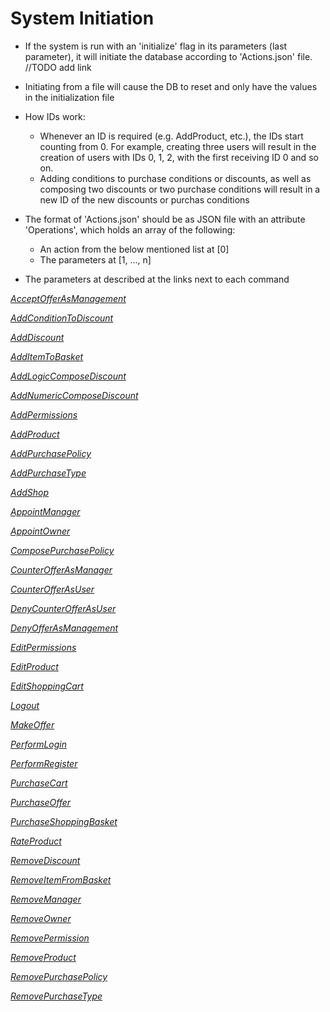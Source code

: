 # System Initiation

- If the system is run with an 'initialize' flag in its parameters (last parameter), it will initiate the database
  according to 'Actions.json' file. //TODO add link

- Initiating from a file will cause the DB to reset and only have the values in the initialization file

- How IDs work:
    - Whenever an ID is required (e.g. AddProduct, etc.), the IDs start counting from 0. For example, creating three
      users will result in the creation of users with IDs 0, 1, 2, with the first receiving ID 0 and so on.
    - Adding conditions to purchase conditions or discounts, as well as composing two discounts or two purchase
      conditions will result in a new ID of the new discounts or purchas conditions

- The format of 'Actions.json' should be as JSON file with an attribute 'Operations', which holds an array of the
  following:
    - An action from the below mentioned list at [0]
    - The parameters at [1, ..., n]

- The parameters at described at the links next to each command

<i>

[AcceptOfferAsManagement](https://github.com/tomsandalon/WSEP/blob/0b74d356737dec9bdf3e98002bac1500269240e7/Logic/Service/Service.ts#L348)

[AddConditionToDiscount](https://github.com/tomsandalon/WSEP/blob/0b74d356737dec9bdf3e98002bac1500269240e7/Logic/Service/Service.ts#L62)

[AddDiscount](https://github.com/tomsandalon/WSEP/blob/0b74d356737dec9bdf3e98002bac1500269240e7/Logic/Service/Service.ts#L66)

[AddItemToBasket](https://github.com/tomsandalon/WSEP/blob/0b74d356737dec9bdf3e98002bac1500269240e7/Logic/Service/Service.ts#L94)

[AddLogicComposeDiscount](https://github.com/tomsandalon/WSEP/blob/0b74d356737dec9bdf3e98002bac1500269240e7/Logic/Service/Service.ts#L70)

[AddNumericComposeDiscount](https://github.com/tomsandalon/WSEP/blob/0b74d356737dec9bdf3e98002bac1500269240e7/Logic/Service/Service.ts#L74)

[AddPermissions](https://github.com/tomsandalon/WSEP/blob/0b74d356737dec9bdf3e98002bac1500269240e7/Logic/Service/Service.ts#L98)

[AddProduct](https://github.com/tomsandalon/WSEP/blob/0b74d356737dec9bdf3e98002bac1500269240e7/Logic/Service/Service.ts#L102)

[AddPurchasePolicy](https://github.com/tomsandalon/WSEP/blob/0b74d356737dec9bdf3e98002bac1500269240e7/Logic/Service/Service.ts#L78)

[AddPurchaseType](https://github.com/tomsandalon/WSEP/blob/0b74d356737dec9bdf3e98002bac1500269240e7/Logic/Service/Service.ts#L376)

[AddShop](https://github.com/tomsandalon/WSEP/blob/0b74d356737dec9bdf3e98002bac1500269240e7/Logic/Service/Service.ts#L106)

[AppointManager](https://github.com/tomsandalon/WSEP/blob/0b74d356737dec9bdf3e98002bac1500269240e7/Logic/Service/Service.ts#L118)

[AppointOwner](https://github.com/tomsandalon/WSEP/blob/0b74d356737dec9bdf3e98002bac1500269240e7/Logic/Service/Service.ts#L122)

[ComposePurchasePolicy](https://github.com/tomsandalon/WSEP/blob/0b74d356737dec9bdf3e98002bac1500269240e7/Logic/Service/Service.ts#L82)

[CounterOfferAsManager](https://github.com/tomsandalon/WSEP/blob/0b74d356737dec9bdf3e98002bac1500269240e7/Logic/Service/Service.ts#L356)

[CounterOfferAsUser](httphttps://github.com/tomsandalon/WSEP/blob/0b74d356737dec9bdf3e98002bac1500269240e7/Logic/Service/Service.ts#L380)

[DenyCounterOfferAsUser](https://github.com/tomsandalon/WSEP/blob/0b74d356737dec9bdf3e98002bac1500269240e7/Logic/Service/Service.ts#L360)

[DenyOfferAsManagement](https://github.com/tomsandalon/WSEP/blob/0b74d356737dec9bdf3e98002bac1500269240e7/Logic/Service/Service.ts#L352)

[EditPermissions](https://github.com/tomsandalon/WSEP/blob/0b74d356737dec9bdf3e98002bac1500269240e7/Logic/Service/Service.ts#L142)

[EditProduct](https://github.com/tomsandalon/WSEP/blob/0b74d356737dec9bdf3e98002bac1500269240e7/Logic/Service/Service.ts#L146)

[EditShoppingCart](https://github.com/tomsandalon/WSEP/blob/0b74d356737dec9bdf3e98002bac1500269240e7/Logic/Service/Service.ts#L150)

[Logout](https://github.com/tomsandalon/WSEP/blob/0b74d356737dec9bdf3e98002bac1500269240e7/Logic/Service/Service.ts#L189)

[MakeOffer](https://github.com/tomsandalon/WSEP/blob/0b74d356737dec9bdf3e98002bac1500269240e7/Logic/Service/Service.ts#L336)

[PerformLogin](https://github.com/tomsandalon/WSEP/blob/0b74d356737dec9bdf3e98002bac1500269240e7/Logic/Service/Service.ts#L201)

[PerformRegister](https://github.com/tomsandalon/WSEP/blob/0b74d356737dec9bdf3e98002bac1500269240e7/Logic/Service/Service.ts#L205)

[PurchaseCart](https://github.com/tomsandalon/WSEP/blob/0b74d356737dec9bdf3e98002bac1500269240e7/Logic/Service/Service.ts#L239)

[PurchaseOffer](https://github.com/tomsandalon/WSEP/blob/0b74d356737dec9bdf3e98002bac1500269240e7/Logic/Service/Service.ts#L368)

[PurchaseShoppingBasket](https://github.com/tomsandalon/WSEP/blob/0b74d356737dec9bdf3e98002bac1500269240e7/Logic/Service/Service.ts#L243)

[RateProduct](https://github.com/tomsandalon/WSEP/blob/0b74d356737dec9bdf3e98002bac1500269240e7/Logic/Service/Service.ts#L315)

[RemoveDiscount](https://github.com/tomsandalon/WSEP/blob/0b74d356737dec9bdf3e98002bac1500269240e7/Logic/Service/Service.ts#L275)

[RemoveItemFromBasket](https://github.com/tomsandalon/WSEP/blob/0b74d356737dec9bdf3e98002bac1500269240e7/Logic/Service/Service.ts#L154)

[RemoveManager](https://github.com/tomsandalon/WSEP/blob/0b74d356737dec9bdf3e98002bac1500269240e7/Logic/Service/Service.ts#L247)

[RemoveOwner](https://github.com/tomsandalon/WSEP/blob/0b74d356737dec9bdf3e98002bac1500269240e7/Logic/Service/Service.ts#L86)

[RemovePermission](https://github.com/tomsandalon/WSEP/blob/0b74d356737dec9bdf3e98002bac1500269240e7/Logic/Service/Service.ts#L319)

[RemoveProduct](https://github.com/tomsandalon/WSEP/blob/0b74d356737dec9bdf3e98002bac1500269240e7/Logic/Service/Service.ts#L251)

[RemovePurchasePolicy](https://github.com/tomsandalon/WSEP/blob/0b74d356737dec9bdf3e98002bac1500269240e7/Logic/Service/Service.ts#L90)

[RemovePurchaseType](https://github.com/tomsandalon/WSEP/blob/0b74d356737dec9bdf3e98002bac1500269240e7/Logic/Service/Service.ts#L372)

</i>

